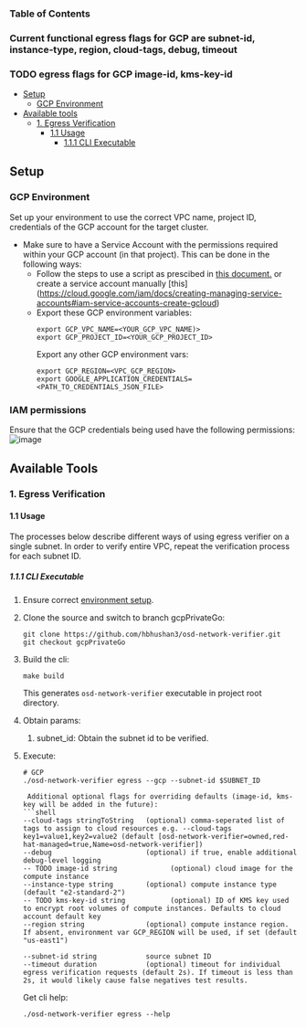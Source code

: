 ### Table of Contents ###

### Current functional egress flags for GCP are subnet-id, instance-type, region, cloud-tags, debug, timeout ###
### TODO egress flags for GCP image-id, kms-key-id ###

- [Setup](#setup)
  - [GCP Environment](#gcp-environment)
- [Available tools](#available-tools)
  - [1. Egress Verification](#1-egress-verification)
    - [1.1 Usage](#11-usage)
      - [1.1.1 CLI Executable](#111-cli-executable)

## Setup ##
### GCP Environment ###
Set up your environment to use the correct VPC name, project ID, credentials of the GCP account for the target cluster.
- Make sure to have a Service Account with the permissions required within your GCP account (in that project). This can be done in the following ways:
  -  Follow the steps to use a script as prescibed in [this document.](https://github.com/openshift/ops-sop/blob/master/gcp/create-ccs-project.md) or create a service account manually [this] (https://cloud.google.com/iam/docs/creating-managing-service-accounts#iam-service-accounts-create-gcloud)
  - Export these GCP environment variables:
     ```shell
     export GCP_VPC_NAME=<YOUR_GCP_VPC_NAME)>
     export GCP_PROJECT_ID=<YOUR_GCP_PROJECT_ID>
     ```
    Export any other GCP environment vars:
      ```shell
      export GCP_REGION=<VPC_GCP_REGION>
      export GOOGLE_APPLICATION_CREDENTIALS=<PATH_TO_CREDENTIALS_JSON_FILE>
      ````
  
### IAM permissions ###
Ensure that the GCP credentials being used have the following permissions:
![image](https://user-images.githubusercontent.com/77566186/179435749-0fc92102-21e5-43e8-a401-32cabeb19f56.png)
 
## Available Tools ##

### 1. Egress Verification ###
#### 1.1 Usage ####
The processes below describe different ways of using egress verifier on a single subnet. 
In order to verify entire VPC, 
repeat the verification process for each subnet ID.

##### 1.1.1 CLI Executable #####
   1. Ensure correct [environment setup](#setup).

   2. Clone the source and switch to branch gcpPrivateGo:
      ```shell
      git clone https://github.com/hbhushan3/osd-network-verifier.git
      git checkout gcpPrivateGo
      ``` 
   3. Build the cli:
      ```shell
      make build
      ```
      This generates `osd-network-verifier` executable in project root directory. 

   4. Obtain params:
      1. subnet_id: Obtain the subnet id to be verified. 

   5. Execute:

       ```shell        
      # GCP
      ./osd-network-verifier egress --gcp --subnet-id $SUBNET_ID 
      
        Additional optional flags for overriding defaults (image-id, kms-key will be added in the future):
      ```shell
      --cloud-tags stringToString   (optional) comma-seperated list of tags to assign to cloud resources e.g. --cloud-tags key1=value1,key2=value2 (default [osd-network-verifier=owned,red-hat-managed=true,Name=osd-network-verifier])
      --debug                       (optional) if true, enable additional debug-level logging
      -- TODO image-id string             (optional) cloud image for the compute instance
      --instance-type string        (optional) compute instance type (default "e2-standard-2")
      -- TODO kms-key-id string           (optional) ID of KMS key used to encrypt root volumes of compute instances. Defaults to cloud account default key
      --region string               (optional) compute instance region. If absent, environment var GCP_REGION will be used, if set (default "us-east1")
      
      --subnet-id string            source subnet ID
      --timeout duration            (optional) timeout for individual egress verification requests (default 2s). If timeout is less than 2s, it would likely cause false negatives test results.
         ```
   
       Get cli help:
    
        ```shell
        ./osd-network-verifier egress --help
        ```
